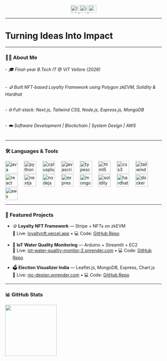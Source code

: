 <div align="center">
  <a href="https://linkedin.com/in/aaryan-malik-334970277/" target="_blank">
    <img src="https://img.shields.io/static/v1?message=LinkedIn&logo=linkedin&label=&color=0077B5&logoColor=white&labelColor=&style=for-the-badge" height="25" alt="linkedin logo"  />
  </a>
  <a href="https://www.instagram.com/aaryanmalik_14/" target="_blank">
    <img src="https://img.shields.io/static/v1?message=Instagram&logo=instagram&label=&color=E4405F&logoColor=white&labelColor=&style=for-the-badge" height="25" alt="instagram logo"  />
  </a>
  <a href="mailto:aaryanmalik2004@gmail.com" target="_blank">
    <img src="https://img.shields.io/static/v1?message=Gmail&logo=gmail&label=&color=D14836&logoColor=white&labelColor=&style=for-the-badge" height="25" alt="gmail logo"  />
  </a>
  
  </a>
</div>

---

<h1 align="left">Turning Ideas Into Impact </h1>

---

<h3 align="left">👨‍💻 About Me</h3>

<h6 align="left">- 🎓 Final-year B.Tech IT @ VIT Vellore (2026)</h6>
<h6 align="left">- 🪙 Built NFT-based Loyalty Framework using Polygon zkEVM, Solidity & Hardhat</h6>
<h6 align="left">- 🌐 Full-stack: Next.js, Tailwind CSS, Node.js, Express.js, MongoDB</h6>
<h6 align="left">- ☁️ Software Development | Blockchain | System Design | AWS</h6>

---

<h3 align="left">🛠 Languages & Tools</h3>

<div align="left">
  <img src="https://cdn.jsdelivr.net/gh/devicons/devicon/icons/java/java-original.svg" height="40" alt="java logo" />
  <img width="12" />
  <img src="https://cdn.jsdelivr.net/gh/devicons/devicon/icons/python/python-original.svg" height="40" alt="python logo" />
  <img width="12" />
  <img src="https://cdn.jsdelivr.net/gh/devicons/devicon/icons/cplusplus/cplusplus-original.svg" height="40" alt="cplusplus logo" />
  <img width="12" />
  <img src="https://cdn.jsdelivr.net/gh/devicons/devicon/icons/javascript/javascript-original.svg" height="40" alt="javascript logo" />
  <img width="12" />
  <img src="https://cdn.jsdelivr.net/gh/devicons/devicon/icons/typescript/typescript-original.svg" height="40" alt="typescript logo" />
  <img width="12" />
  <img src="https://cdn.jsdelivr.net/gh/devicons/devicon/icons/html5/html5-original.svg" height="40" alt="html5 logo" />
  <img width="12" />
  <img src="https://cdn.jsdelivr.net/gh/devicons/devicon/icons/css3/css3-original.svg" height="40" alt="css3 logo" />
  <img width="12" />
  <img src="https://cdn.jsdelivr.net/gh/devicons/devicon/icons/tailwindcss/tailwindcss-original-wordmark.svg" height="40" alt="tailwindcss logo" />
</div>

<div align="left">
  <img src="https://cdn.jsdelivr.net/gh/devicons/devicon/icons/react/react-original.svg" height="40" alt="react logo" />
  <img width="12" />
  <img src="https://cdn.jsdelivr.net/gh/devicons/devicon/icons/nextjs/nextjs-original.svg" height="40" alt="nextjs logo" />
  <img width="12" />
  <img src="https://cdn.jsdelivr.net/gh/devicons/devicon/icons/nodejs/nodejs-original.svg" height="40" alt="nodejs logo" />
  <img width="12" />
  <img src="https://cdn.jsdelivr.net/gh/devicons/devicon/icons/express/express-original.svg" height="40" alt="express logo" />
  <img width="12" />
  <img src="https://cdn.jsdelivr.net/gh/devicons/devicon/icons/mongodb/mongodb-original.svg" height="40" alt="mongodb logo" />
  <img width="12" />
  <img src="https://cdn.simpleicons.org/solidity/363636" height="40" alt="solidity logo" />
  <img width="12" />
  <img src="https://cdn.jsdelivr.net/gh/devicons/devicon/icons/hardhat/hardhat-original.svg" height="40" alt="hardhat logo" />
  <img width="12" />
  <img src="https://cdn.jsdelivr.net/gh/devicons/devicon/icons/docker/docker-plain-wordmark.svg" height="40" alt="docker logo" />
  <img width="12" />
  <img src="https://cdn.jsdelivr.net/gh/devicons/devicon/icons/amazonwebservices/amazonwebservices-original-wordmark.svg" height="40" alt="aws logo" />
</div>

---

<h3 align="left">🚀 Featured Projects</h3>

- 🪙 **Loyalty NFT Framework** — Stripe + NFTs on zkEVM  
  🔗 Live: [loyaltynft.vercel.app](https://loyaltynft.vercel.app) • 💻 Code: [GitHub Repo](https://github.com/Aaryan142004/loyaltynft)

- 🌊 **IoT Water Quality Monitoring** — Arduino + Streamlit + EC2  
  🔗 Live: [iot-water-quality-monitor-2.onrender.com](https://iot-water-quality-monitor-2.onrender.com) • 💻 Code: [GitHub Repo](https://github.com/Aaryan142004/iot-water-quality-monitor)

- 🗳️ **Election Visualizer India** — Leaflet.js, MongoDB, Express, Chart.js  
  🔗 Live: [nic-design.onrender.com](https://nic-design.onrender.com) • 💻 Code: [GitHub Repo](https://github.com/Aaryan142004/nic_design)

---

<h3 align="left">📊 GitHub Stats</h3>

<p align="left">
  <img src="https://github-readme-stats.vercel.app/api?username=Aaryan142004&show_icons=true&theme=react&hide_border=true" height="165" />
</p>
